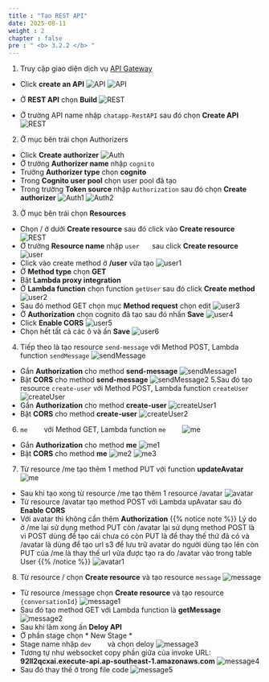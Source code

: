 ```yaml
---
title : "Tạo REST API"
date: 2025-08-11
weight : 2
chapter : false
pre : " <b> 3.2.2 </b> "
---
```

1. Truy cập giao diện dịch vụ [API Gateway](https://console.aws.amazon.com/apigateway)
  + Click **create an API**
![API](/images/3.lambda-api/015.png)
![API](/images/3.lambda-api/016.png)

  + Ở **REST API** chọn **Build**
![REST](/images/3.lambda-api/017.png)
  + Ở trường API name nhập ```chatapp-RestAPI``` sau đó chọn **Create API**
![REST](/images/3.lambda-api/022.png)

2. Ở mục bên trái chọn Authorizers 
  + Click **Create authorizer**
![Auth](/images/3.lambda-api/028.png)
  + Ở trường **Authorizer name** nhập ```cognito```
  + Trường **Authorizer type** chọn **cognito**
  + Trong **Cognito user pool** chọn user pool đã tạo
  + Trong trường **Token source** nhập ```Authorization``` sau đó chọn **Create authorizer**
![Auth1](/images/3.lambda-api/029.png)
![Auth2](/images/3.lambda-api/030.png)

3. Ở mục bên trái chọn **Resources**
  + Chọn / ở dưới **Create resource** sau đó click vào **Create resource**
![REST](/images/3.lambda-api/022.png)
  + Ở trường **Resource name** nhập ```user   ``` sau click **Create resource**
![user](/images/3.lambda-api/033.png)
  + Click vào create method ở **/user** vừa tạo
![user1](/images/3.lambda-api/034.png)
  + Ở **Method type** chọn **GET** 
  + Bật **Lambda proxy integration**
  + Ở **Lambda function** chọn function ```getUser``` sau đó click **Create method**
![user2](/images/3.lambda-api/035.png)
  + Sau đó method GET chọn mục **Method request** chọn edit
![user3](/images/3.lambda-api/036.png)
  + Ở **Authorization** chọn cognito đã tạo sau đó nhấn **Save**
![user4](/images/3.lambda-api/037.png)
  + Click **Enable CORS**
![user5](/images/3.lambda-api/031.png)
  + Chọn hết tất cả các ô và ấn **Save**
![user6](/images/3.lambda-api/032.png)
4. Tiếp theo là tạo resource ```send-message``` với Method POST, Lambda function ```sendMessage```
![sendMessage](/images/3.lambda-api/046.png)
  + Gắn **Authorization** cho method **send-message**
![sendMessage1](/images/3.lambda-api/052.png)
  + Bật **CORS** cho method **send-message**
![sendMessage2](/images/3.lambda-api/051.png)
5.Sau đó tạo resource ```create-user``` với Method POST, Lambda function ```createUser```
![createUser](/images/3.lambda-api/048.png)
  + Gắn **Authorization** cho method **create-user**
![createUser1](/images/3.lambda-api/053.png)
  + Bật **CORS** cho method **create-user**
![createUser2](/images/3.lambda-api/049.png)
6. ```me    ``` với Method GET, Lambda function ```me    ```
![me](/images/3.lambda-api/050.png)
  + Gắn **Authorization** cho method **me**
![me1](/images/3.lambda-api/054.png)
  + Bật **CORS** cho method **me**
![me2](/images/3.lambda-api/055.png)
![me3](/images/3.lambda-api/056.png)
7. Từ resource /me tạo thêm 1 method PUT với function **updateAvatar**
![me](/images/3.lambda-api/038.png)
  + Sau khi tạo xong từ resource /me tạo thêm 1 resource /avatar
![avatar](/images/3.lambda-api/039.png)
  + Từ resource /avatar tạo method POST với Lambda upAvatar sau đó **Enable CORS**
  + Với avatar thì không cần thêm **Authorization**
  {{% notice note %}}
Lý do ở /me lại sử dụng method PUT còn /avatar lại sử dụng method POST là vì POST dùng để tạo cái chưa có còn PUT là để thay thế thứ đã có và /avatar là dùng để tạo url s3 để lưu trữ avatar do người dùng tạo lên còn PUT của /me là thay thế url vừa được tạo ra do /avatar vào trong table User
  {{% /notice %}}
![avatar1](/images/3.lambda-api/040.png)
8. Từ resource / chọn **Create resource** và tạo resource ```message```
![message](/images/3.lambda-api/041.png)
  + Từ resource /message chọn **Create resource** và tạo resource ```{conversationId}```
![message1](/images/3.lambda-api/042.png)
  + Sau đó tạo method GET với Lambda function là **getMessage**
![message2](/images/3.lambda-api/043.png)
  + Sau khi làm xong ấn **Deloy API** 
  + Ở phần stage chọn * New Stage *
  + Stage name nhập ```dev    ``` và chọn deloy
![message3](/images/3.lambda-api/044.png)
  + Tương tự như websocket copy phần giữa của invoke URL: **92ll2qcxai.execute-api.ap-southeast-1.amazonaws.com**
![message4](/images/3.lambda-api/045.png)
  + Sau đó thay thế ở trong file code
![message5](/images/3.lambda-api/027.png)